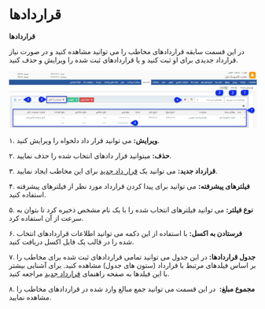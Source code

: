 # قراردادها      

**قراردادها**

در این قسمت سابقه قراردادهای مخاطب را می توانید مشاهده کنید و در صورت نیاز قرارداد جدیدی برای او ثبت کنید و یا قراردادهای ثبت شده را ویرایش و حذف کنید.

**![](Contracts.jpg)**

۱. **ویرایش:** می توانید قرار داد دلخواه را ویرایش کنید.

۲. **حذف:** میتوانید قرار دادهای انتخاب شده را حذف نمایید.

۳. **قرارداد جدید:** می توانید یک [قرار داد جدید](Contract/Newcontract.md) برای این مخاطب ایجاد نمایید.

۴. **فیلترهای پیشرفته:** می توانید برای پیدا کردن قرارداد مورد نظر از فیلترهای پیشرفته استفاده کنید.

۵. **نوع فیلتر:** می توانید فیلترهای انتخاب شده را با یک نام مشخص ذخیره کرد تا بتوان به سرعت از آن استفاده کرد.

۶. **فرستادن به اکسل:** با استفاده از این دکمه می توانید اطلاعات قراردادهای انتخاب شده را در قالب یک فایل اکسل دریافت کنید.

۷. **جدول قراردادها:** در این جدول می توانید تمامی قراردادهای ثبت شده برای مخاطب را بر اساس فیلدهای مرتبط با قرارداد (ستون های جدول) مشاهده کنید. برای آشنایی بیشتر با این فیلدها به صفحه راهنمای [قرارداد جدید](Contract/Newcontract.md) مراجعه کنید.

۸. **مجموع مبلغ:**  در این قسمت می توانید جمع مبالغ وارد شده در قراردادهای مخاطب را مشاهده نمایید.